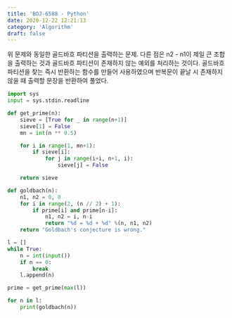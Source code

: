 ```yaml
---
title: 'BOJ-6588 - Python'
date: 2020-12-22 12:21:13
category: 'Algorithm'
draft: false
---
```

위 문제와 동일한 골드바흐 파티션을 출력하는 문제. 다른 점은 n2 - n1이 제일 큰 조합을 출력하는 것과 골드바흐 파티션이 존재하지 않는 예외를 처리하는 것이다. 골드바흐 파티션을 찾는 즉시 반환하는 함수를 만들어 사용하였으며 반복문이 끝날 시 존재하지 않을 때 출력할 문장을 반환하여 풀었다.
```python
import sys
input = sys.stdin.readline

def get_prime(n):
    sieve = [True for _ in range(n+1)]
    sieve[1] = False
    mn = int(n ** 0.5)

    for i in range(1, mn+1):
        if sieve[i]:
            for j in range(i+i, n+1, i):
                sieve[j] = False

    return sieve

def goldbach(n):
    n1, n2 = 0, 0
    for i in range(2, (n // 2) + 1):
        if prime[i] and prime[n-i]:
            n1, n2 = i, n-i
            return "%d = %d + %d" %(n, n1, n2)
    return "Goldbach's conjecture is wrong."

l = []
while True:
    n = int(input())
    if n == 0:
        break
    l.append(n)

prime = get_prime(max(l))

for n in l:
    print(goldbach(n))

```